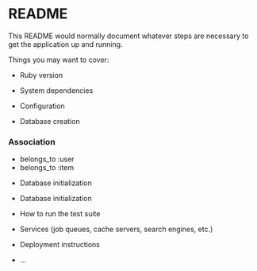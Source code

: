 # README

This README would normally document whatever steps are necessary to get the
application up and running.

Things you may want to cover:

* Ruby version

* System dependencies

* Configuration

* Database creation

### Association
- belongs_to :user
- belongs_to :item
* Database initialization

* Database initialization

* How to run the test suite

* Services (job queues, cache servers, search engines, etc.)

* Deployment instructions

* ...
